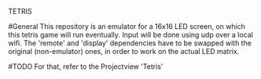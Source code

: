 TETRIS

#General
  This repository is an emulator for a 16x16 LED screen, on which this tetris game will run eventually. Input will be done using udp over a local wifi.
  The 'remote' and 'display' dependencies have to be swapped with the original (non-emulator) ones, in order to work on the actual LED matrix.

#TODO
  For that, refer to the Projectview 'Tetris'
  
